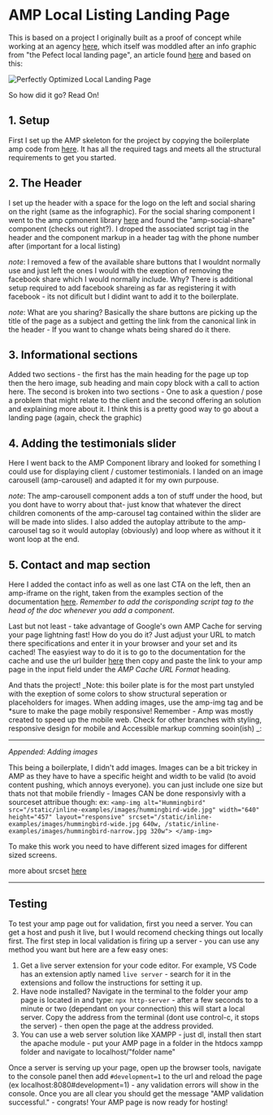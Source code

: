 # AMP Local Listing Landing Page

This is based on a project I originally built as a proof of concept while working at an agency [here](https://generationsbeyond-com.cdn.ampproject.org/c/generationsbeyond.com/clients/amp/), which itself was moddled after an info graphic from  "the Pefect local landing page", an article found [here](https://www.bowlerhat.co.uk/perfectly-optimised-local-landing-page/) and based on this:

![Perfectly Optimized Local Landing Page](https://searchengineland.com/figz/wp-content/seloads/2016/06/perfectly-optimized-local-landing-page.png)

So how did it go? Read On!

## 1. Setup

First I set up the AMP skeleton for the project by copying the boilerplate amp code from [here](https://amp.dev/documentation/guides-and-tutorials/start/create/basic_markup/?format=websites). It has all the required tags and meets all the structural requirements to get you started.

## 2. The Header

I set up the header with a space for the logo on the left and social sharing on the right (same as the infographic). For the social sharing component I went to the amp cpmonent library [here](https://amp.dev/documentation/components/) and found the "amp-social-share" component (checks out right?). I droped the associated script tag in the header and the component markup in a header tag with the phone number after (important for a local listing)

_note_: I removed a few of the available share buttons that I wouldnt normally use and just left the ones I would with the exeption of removing the facebook share which I would normally include. Why? There is additional setup required to add facebook shareing as far as registering it with facebook - its not dificult but I didint want to add it to the boilerplate.

_note_: What are you sharing? Basically the share buttons are picking up the title of the page as a subject and getting the link from the canonical link in the header - If you want to change whats being shared do it there.

## 3. Informational sections
Added two sections - the first has the main heading for the page up top then the hero image, sub heading and main copy block with a call to action here. The second is broken into two sections - One to ask a question / pose a problem that might relate to the client and the second offering an solution and explaining more about it. I think this is a pretty good way to go about a landing page (again, check the graphic)

## 4. Adding the testimonials slider

Here I went back to the AMP Component library and looked for something I could use for displaying client / customer testimonials. I landed on an image carousell (amp-carousel) and adapted it for my own purpouse. 

_note_: The amp-carousell component adds a ton of stuff under the hood, but you dont have to worry about that- just know that whatever the direct children comonents of the amp-carousel tag contained within the slider are will be made into slides. I also added the autoplay attribute to the amp-carousel tag so it would autoplay (obviously) and loop where as without it it wont loop at the end.

## 5. Contact and map section

Here I added the contact info as well as one last CTA on the left, then an amp-iframe on the right, taken from the examples section of the documentation [here](https://amp.dev/documentation/examples/components/amp-iframe/?format=websites). _Remember to add the corisponding script tag to the head of the doc whenever you add a component_.

Last but not least - take advantage of Google's own AMP Cache for serving your page lightning fast! How do you do it? Just adjust your URL to match there specifications and enter it in your browser and your set and its cached! The easyiest way to do it is to go to the documentation for the cache and use the url builder [here](https://amp.dev/documentation/examples/guides/using_the_google_amp_cache/) then copy and paste the link to your amp page in the input field under the _AMP Cache URL Format_ heading.

And thats the project! _Note: this boiler plate is for the most part unstyled with the exeption of some colors to show structural seperation or placeholders for images. When adding images, use the amp-img tag and be *sure to make the page mobily responsive! Remember - Amp was mostly created to speed up the mobile web. Check for other branches with styling, responsive design for mobile and Accessible markup comming sooin(ish) _:



----------

_Appended: Adding images_

This being a boilerplate, I didn't add images. Images can be a bit trickey in AMP as they have to have a specific height and width to be valid (to avoid content pushing, which annoys everyone). you can just include one size but thats not that mobile friendly - Images CAN be done responsivly with a sourceset attribue though:
ex:
`<amp-img alt="Hummingbird"
  src="/static/inline-examples/images/hummingbird-wide.jpg"
  width="640"
  height="457"
  layout="responsive"
  srcset="/static/inline-examples/images/hummingbird-wide.jpg 640w,
            /static/inline-examples/images/hummingbird-narrow.jpg 320w">
</amp-img>`

To make this work you need to have different sized images for different sized screens.

more about srcset [here](https://developer.mozilla.org/en-US/docs/Learn/HTML/Multimedia_and_embedding/Responsive_images)





---

## Testing

To test your amp page out for validation, first you need a server. You can get a host and push it live, but I would recomend checking things out locally first. The first step in local validation is firing up a server - you can use any method you want but here are a few easy ones:

1. Get a live server extension for your code editor. For example, VS Code has an extension aptly named `live server` - search for it in the extensions and follow the instructions for setting it up.
2. Have node installed? Navigate in the terminal to the folder your amp page is located in and type: `npx http-server` - after a few seconds to a minute or two (dependant on your connection) this will start a local server. Copy the address from the terminal (dont use control-c, it stops the server) - then open the page at the address provided.
3. You can use a web server solution like XAMPP - just dl, install then start the apache module - put your AMP page in a folder in the htdocs xampp folder and navigate to localhost/"folder name"

Once a server is serving up your page, open up the browser tools, navigate to the console panel then add `#development=1` to the url and reload the page (ex localhost:8080#development=1) - any validation errors will show in the console. Once you are all clear you should get the message "AMP validation successful." - congrats! Your AMP page is now ready for hosting!